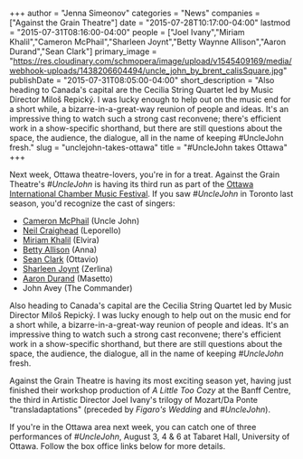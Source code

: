 +++
author = "Jenna Simeonov"
categories = "News"
companies = ["Against the Grain Theatre"]
date = "2015-07-28T10:17:00-04:00"
lastmod = "2015-07-31T08:16:00-04:00"
people = ["Joel Ivany","Miriam Khalil","Cameron McPhail","Sharleen Joynt","Betty Waynne Allison","Aaron Durand","Sean Clark"]
primary_image = "https://res.cloudinary.com/schmopera/image/upload/v1545409169/media/webhook-uploads/1438206604494/uncle_john_by_brent_calisSquare.jpg"
publishDate = "2015-07-31T08:05:00-04:00"
short_description = "Also heading to Canada&#039;s capital are the Cecilia String Quartet led by Music Director Miloš Repický. I was lucky enough to help out on the music end for a short while, a bizarre-in-a-great-way reunion of people and ideas. It&#039;s an impressive thing to watch such a strong cast reconvene; there&#039;s efficient work in a show-specific shorthand, but there are still questions about the space, the audience, the dialogue, all in the name of keeping #UncleJohn fresh."
slug = "unclejohn-takes-ottawa"
title = "#UncleJohn takes Ottawa"
+++

Next week, Ottawa theatre-lovers, you're in for a treat. Against the Grain Theatre's *#UncleJohn* is having its third run as part of the [Ottawa International Chamber Music Festival](http://www.chamberfest.com/). If you saw *#UncleJohn* in Toronto last season, you'd recognize the cast of singers:

- [Cameron McPhail](/scene/people/cameron-mcphail/) (Uncle John)
- [Neil Craighead](/scene/people/neil-craighead/) (Leporello)
- [Miriam Khalil](/scene/people/miriam-khalil/) (Elvira)
- [Betty Allison](/scene/people/betty-allison/) (Anna)
- [Sean Clark](/scene/people/sean-clark/) (Ottavio)
- [Sharleen Joynt](/scene/people/sharleen-joynt/) (Zerlina)
- [Aaron Durand](/scene/people/aaron-durand/) (Masetto)
- John Avey (The Commander)

Also heading to Canada's capital are the Cecilia String Quartet led by Music Director Miloš Repický. I was lucky enough to help out on the music end for a short while, a bizarre-in-a-great-way reunion of people and ideas. It's an impressive thing to watch such a strong cast reconvene; there's efficient work in a show-specific shorthand, but there are still questions about the space, the audience, the dialogue, all in the name of keeping *#UncleJohn* fresh.

Against the Grain Theatre is having its most exciting season yet, having just finished their workshop production of *A Little Too Cozy* at the Banff Centre, the third in Artistic Director Joel Ivany's trilogy of Mozart/Da Ponte "transladaptations" (preceded by *Figaro's Wedding* and *#UncleJohn*). 

If you're in the Ottawa area next week, you can catch one of three performances of *#UncleJohn*, August 3, 4 & 6 at Tabaret Hall, University of Ottawa. Follow the box office links below for more details.
